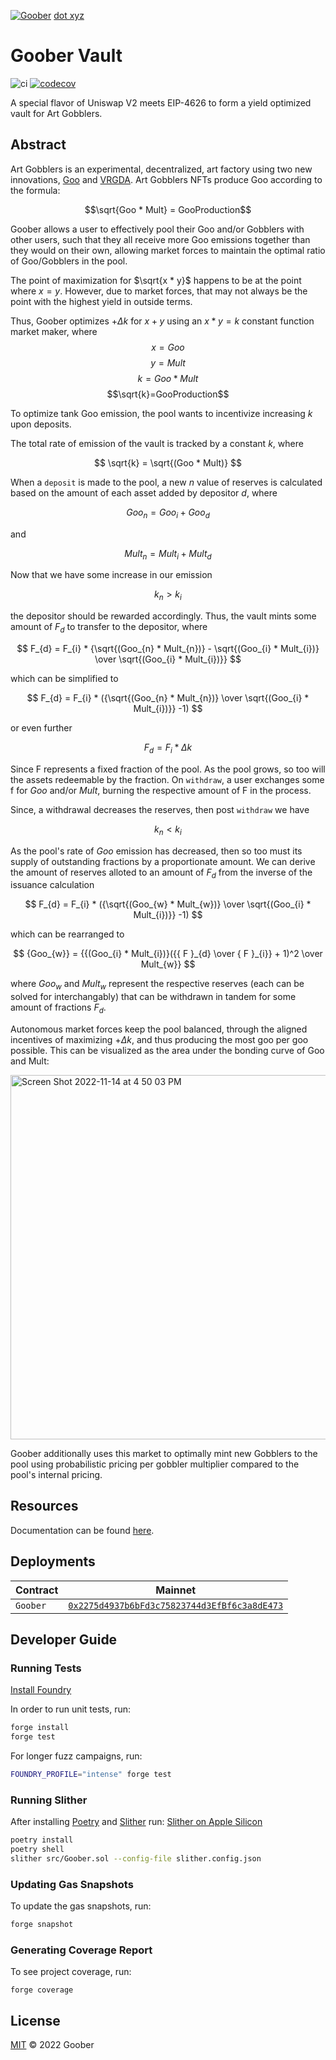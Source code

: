 <a href="https://goober.xyz" target="_blank"><img src="https://user-images.githubusercontent.com/94731243/202322792-51390670-d6e0-466d-8c8d-457dc2d4dde6.png" alt="Goober"/></a> <a href="https://goober.xyz" target="_blank">dot xyz</a>

# Goober Vault

![ci](https://github.com/gooberxyz/goobervault/actions/workflows/CI.yml/badge.svg)
[![codecov](https://codecov.io/gh/gooberxyz/goobervault/branch/main/graph/badge.svg?token=R24WD80X6N)](https://codecov.io/gh/gooberxyz/goobervault)

A special flavor of Uniswap V2 meets EIP-4626 to form a yield optimized 
vault for Art Gobblers.

## Abstract

Art Gobblers is an experimental, decentralized, art factory using two new 
innovations, [Goo](https://www.paradigm.xyz/2022/09/goo) and 
[VRGDA](https://www.paradigm.xyz/2022/08/vrgda). Art Gobblers NFTs produce 
Goo according to the formula: 

$$\sqrt{Goo * Mult} = GooProduction$$

Goober allows a user to effectively pool their Goo and/or Gobblers with other 
users, such that they all receive more Goo emissions together than they would 
on their own, allowing market forces to maintain the optimal ratio of Goo/Gobblers in the pool.

The point of maximization for $\sqrt{x * y}$  happens to be at the point where 
$x=y$. However, due to market forces, that may not always be the point with 
the highest yield in outside terms. 

Thus, Goober optimizes $+Δk$ for $x+y$ 
using an $x*y=k$ constant function market maker, where $$x=Goo$$ $$y=Mult$$ 
$$k={Goo * Mult}$$ $$\sqrt{k}=GooProduction$$


To optimize tank Goo emission, the pool wants to incentivize increasing $k$ upon deposits. 

The total rate of emission of the vault is tracked by a constant $k$, where

$$
\sqrt{k} = \sqrt{(Goo * Mult)}
$$


When a `deposit` is made to the pool, a new $n$ value of reserves is calculated based on the amount of each asset added by depositor $d$, where

$$
Goo_{n} = Goo_{i} + Goo_{d} 
$$

and

$$
Mult_{n} = Mult_{i} + Mult_{d}
$$

Now that we have some increase in our emission

$$
k_{n} > k_{i}
$$

the depositor should be rewarded accordingly. Thus, the vault mints some amount of $F_{d}$ to transfer to the depositor, where 


$$
F_{d} = F_{i} * {\sqrt{(Goo_{n} * Mult_{n})} - \sqrt{(Goo_{i} * Mult_{i})} \over \sqrt{(Goo_{i} * Mult_{i})}}
$$

which can be simplified to

$$
F_{d} = F_{i} * ({\sqrt{(Goo_{n} * Mult_{n})} \over \sqrt{(Goo_{i} * Mult_{i})}} -1)
$$

or even further

$$
F_{d} = F_{i} * \Delta k
$$

Since $\text {F}$ represents a fixed fraction of the pool. As the pool grows, so too will the assets redeemable by the fraction. On `withdraw`, a user exchanges some $\text {f}$ for $Goo$ and/or $Mult$, burning the respective amount of $\text {F}$ in the process. 

Since, a withdrawal decreases the reserves, then post `withdraw` we have 

$$
k_{n} < k_{i}
$$

As the pool's rate of $Goo$ emission has decreased, then so too must its supply of outstanding fractions by a proportionate amount.
We can derive the amount of reserves alloted to an amount of $F_{d}$ from the inverse of the issuance calculation


$$
F_{d} = F_{i} * ({\sqrt{(Goo_{w} * Mult_{w})} \over \sqrt{(Goo_{i} * Mult_{i})}} -1)
$$

which can be rearranged to


$$
{Goo_{w}} = {{(Goo_{i} * Mult_{i})}({{ F }_{d} \over { F }_{i}} + 1)^2 \over Mult_{w}} 
$$

where $Goo_{w}$ and $Mult_{w}$ represent the respective reserves (each can be solved for interchangably) that can be withdrawn in tandem for some amount of fractions $F_{d}$.

Autonomous market forces keep the pool balanced, through the aligned incentives of maximizing $+Δk$, and thus producing the most goo per goo possible. This can be visualized as the area under the bonding curve of Goo and Mult:

<img width="583" alt="Screen Shot 2022-11-14 at 4 50 03 PM" src="https://user-images.githubusercontent.com/94731243/201802003-d8583ddd-3799-48d1-a02d-3e4976005f64.png">

Goober additionally uses this market to optimally mint new Gobblers to 
the pool using probabilistic pricing per gobbler multiplier compared to
the pool's internal pricing.

## Resources

Documentation can be found [here]().

## Deployments

| Contract      | Mainnet                                                                                                                 |                 
|---------------|-------------------------------------------------------------------------------------------------------------------------|
| `Goober`      | [`0x2275d4937b6bFd3c75823744d3EfBf6c3a8dE473`](https://etherscan.io/address/0x2275d4937b6bfd3c75823744d3efbf6c3a8de473) |

## Developer Guide

### Running Tests

[Install Foundry](https://github.com/foundry-rs/foundry/tree/master/foundryup)

In order to run unit tests, run:

```sh
forge install
forge test
```

For longer fuzz campaigns, run:

```sh
FOUNDRY_PROFILE="intense" forge test
```

### Running Slither

After installing [Poetry](https://python-poetry.org/docs/#installing-with-the-official-installer) and [Slither](https://github.com/crytic/slither#how-to-install) run:
[Slither on Apple Silicon](https://github.com/crytic/slither/issues/1051)
```sh
poetry install
poetry shell
slither src/Goober.sol --config-file slither.config.json
```


### Updating Gas Snapshots

To update the gas snapshots, run:

```sh
forge snapshot
```

### Generating Coverage Report

To see project coverage, run:

```shell
forge coverage
```

## License

[MIT](https://github.com/gooberxyz/goobervault/blob/master/LICENSE) © 2022 Goober

